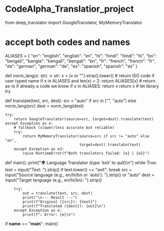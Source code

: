 # CodeAlpha_Translatior_project


from deep_translator import GoogleTranslator, MyMemoryTranslator

# accept both codes and names
ALIASES = {
    "en": "english", "english": "en",
    "hi": "hindi",   "hindi": "hi",
    "bn": "bengali", "bangla": "bengali", "bengali": "bn",
    "fr": "french",  "french": "fr",
    "de": "german",  "german": "de",
    "es": "spanish", "spanish": "es"
}

def norm_lang(x: str) -> str:
    x = (x or "").strip().lower()
    # return ISO code if user typed name
    if x in ALIASES and len(x) > 2:
        return ALIASES[x]
    # return as-is if already a code we know
    if x in ALIASES:
        return x
    return x  # let library try

def translate(text, src, dest):
    src = "auto" if src in ("", "auto") else norm_lang(src)
    dest = norm_lang(dest)

    try:
        return GoogleTranslator(source=src, target=dest).translate(text)
    except Exception as e:
        # fallback (slower/less accurate but reliable)
        try:
            return MyMemoryTranslator(source=src if src != "auto" else "en",
                                      target=dest).translate(text)
        except Exception as e2:
            raise RuntimeError(f"Both translators failed: {e} | {e2}")

def main():
    print("🌍 Language Translator (type 'exit' to quit)\n")
    while True:
        text = input("Text: ").strip()
        if text.lower() == "exit":
            break
        src = input("Source language (e.g., en/hi/bn or 'auto'): ").strip() or "auto"
        dest = input("Target language (e.g., en/hi/bn): ").strip()

        try:
            out = translate(text, src, dest)
            print("\n--- Result ---")
            print(f"Original ({src}): {text}")
            print(f"Translated ({dest}): {out}\n")
        except Exception as e:
            print(f"⚠️ Error: {e}\n")

if __name__ == "__main__":
    main()
